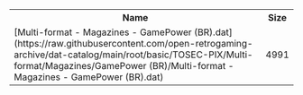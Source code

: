 <table>
<tr><th>Name</th><th>Size</th></tr>
<tr><td>
[Multi-format - Magazines - GamePower (BR).dat](https://raw.githubusercontent.com/open-retrogaming-archive/dat-catalog/main/root/basic/TOSEC-PIX/Multi-format/Magazines/GamePower (BR)/Multi-format - Magazines - GamePower (BR).dat)
</td><td>4991</td></tr>
</table>
